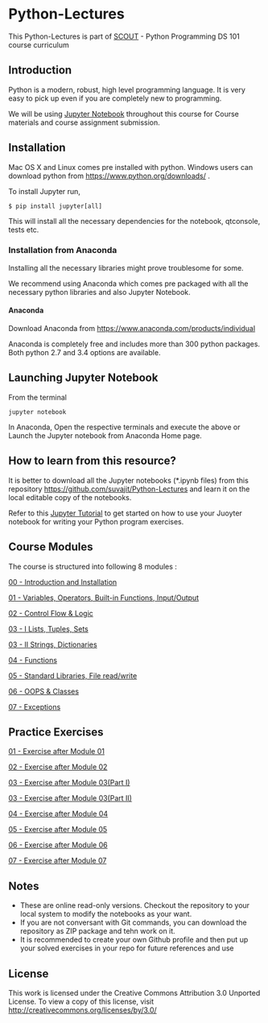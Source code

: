 
# Python-Lectures  

This Python-Lectures is part of [SCOUT](www.scoutlive.in) - Python Programming DS 101 course curriculum


## Introduction

Python is a modern, robust, high level programming language. It is very easy to pick up even if you are completely new to programming.

We will be using [Jupyter Notebook](https://realpython.com/jupyter-notebook-introduction/) throughout this course for Course materials and course assignment submission. 


## Installation


Mac OS X and Linux comes pre installed with python. Windows users can download python from https://www.python.org/downloads/ .

To install Jupyter run,

    $ pip install jupyter[all]
    
This will install all the necessary dependencies for the notebook, qtconsole, tests etc.



### Installation from Anaconda

Installing all the necessary libraries might prove troublesome for some.

We recommend using Anaconda which comes pre packaged with all the necessary python libraries and also Jupyter Notebook.


#### Anaconda

Download Anaconda from https://www.anaconda.com/products/individual

Anaconda is completely free and includes more than 300 python packages. Both python 2.7 and 3.4 options are available.



## Launching Jupyter Notebook

From the terminal

    jupyter notebook

In Anaconda, Open the respective terminals and execute the above or Launch the Jupyter notebook from Anaconda Home page.


## How to learn from this resource?


It is better to download all the Jupyter notebooks (*.ipynb files) from this repository https://github.com/suvajit/Python-Lectures and learn it on the local editable copy of the notebooks.

Refer to this [Jupyter Tutorial](https://realpython.com/jupyter-notebook-introduction/) to get started on how to use your Juoyter notebook for writing your Python program exercises.



## Course Modules

The course is structured into following 8 modules :


[00 - Introduction and Installation](http://nbviewer.ipython.org/github/suvajit/Python-Lectures/blob/master/00.ipynb)


[01 - Variables, Operators, Built-in Functions, Input/Output](http://nbviewer.ipython.org/github/suvajit/Python-Lectures/blob/master/01.ipynb)


[02 - Control Flow & Logic](http://nbviewer.ipython.org/github/suvajit/Python-Lectures/blob/master/02.ipynb)


[03 - I Lists, Tuples, Sets](http://nbviewer.ipython.org/github/suvajit/Python-Lectures/blob/master/03_1.ipynb)


[03 - II Strings, Dictionaries](http://nbviewer.ipython.org/github/suvajit/Python-Lectures/blob/master/03_2.ipynb)


[04 - Functions](http://nbviewer.ipython.org/github/suvajit/Python-Lectures/blob/master/04.ipynb)


[05 - Standard Libraries, File read/write](http://nbviewer.ipython.org/github/suvajit/Python-Lectures/blob/master/05.ipynb)


[06 - OOPS & Classes](http://nbviewer.ipython.org/github/suvajit/Python-Lectures/blob/master/06.ipynb)


[07 - Exceptions](http://nbviewer.ipython.org/github/suvajit/Python-Lectures/blob/master/07.ipynb)




## Practice Exercises

[01 - Exercise after Module 01](http://nbviewer.ipython.org/github/suvajit/Python-Lectures/blob/master/exercises/Exercise_1.ipynb)

[02 - Exercise after Module 02](http://nbviewer.ipython.org/github/suvajit/Python-Lectures/blob/master/exercises/Exercise_2.ipynb)

[03 - Exercise after Module 03(Part I)](http://nbviewer.ipython.org/github/suvajit/Python-Lectures/blob/master/exercises/Exercise_3_1.ipynb)

[03 - Exercise after Module 03(Part II)](http://nbviewer.ipython.org/github/suvajit/Python-Lectures/blob/master/exercises/Exercise_3_2.ipynb)

[04 - Exercise after Module 04](http://nbviewer.ipython.org/github/suvajit/Python-Lectures/blob/master/exercises/Exercise_4.ipynb)

[05 - Exercise after Module 05](http://nbviewer.ipython.org/github/suvajit/Python-Lectures/blob/master/exercises/Exercise_5.ipynb)

[06 - Exercise after Module 06](http://nbviewer.ipython.org/github/suvajit/Python-Lectures/blob/master/exercises/Exercise_6.ipynb)

[07 - Exercise after Module 07](http://nbviewer.ipython.org/github/suvajit/Python-Lectures/blob/master/exercises/Exercise_7.ipynb)




## Notes

- These are online read-only versions. Checkout the repository to your local system to modify the notebooks as your want.
- If you are not conversant with Git commands, you can download the repository as ZIP package and tehn work on it.
- It is recommended to create your own Github profile and then put up your solved exercises in your repo for future references and use


## License

This work is licensed under the Creative Commons Attribution 3.0 Unported License. To view a copy of this license, visit http://creativecommons.org/licenses/by/3.0/
